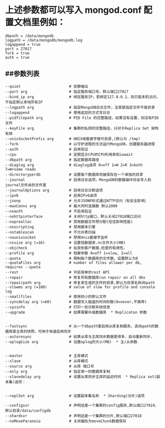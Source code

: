 # 上述参数都可以写入 mongod.conf 配置文档里例如：

    dbpath = /data/mongodb
    logpath = /data/mongodb/mongodb.log
    logappend = true
    port = 27017
    fork = true
    auth = true

##参数列表
--------------------------------------------------------------------------------

    --quiet                      # 安静输出
    --port arg                   # 指定服务端口号，默认端口27017
    --bind_ip arg                # 绑定服务IP，若绑定127.0.0.1，则只能本机访问，不指定默认本地所有IP
    --logpath arg                # 指定MongoDB日志文件，注意是指定文件不是目录
    --logappend                  # 使用追加的方式写日志
    --pidfilepath arg            # PID File 的完整路径，如果没有设置，则没有PID文件
    --keyFile arg                # 集群的私钥的完整路径，只对于Replica Set 架构有效
    --unixSocketPrefix arg       # UNIX域套接字替代目录,(默认为 /tmp)
    --fork                       # 以守护进程的方式运行MongoDB，创建服务器进程
    --auth                       # 启用验证
    --cpu                        # 定期显示CPU的CPU利用率和iowait
    --dbpath arg                 # 指定数据库路径
    --diaglog arg                # diaglog选项 0=off 1=W 2=R 3=both 7=W+some reads
    --directoryperdb             # 设置每个数据库将被保存在一个单独的目录
    --journal                    # 启用日志选项，MongoDB的数据操作将会写入到journal文件夹的文件里
    --journalOptions arg         # 启用日志诊断选项
    --ipv6                       # 启用IPv6选项
    --jsonp                      # 允许JSONP形式通过HTTP访问（有安全影响）
    --maxConns arg               # 最大同时连接数 默认2000
    --noauth                     # 不启用验证
    --nohttpinterface            # 关闭http接口，默认关闭27018端口访问
    --noprealloc                 # 禁用数据文件预分配(往往影响性能)
    --noscripting                # 禁用脚本引擎
    --notablescan                # 不允许表扫描
    --nounixsocket               # 禁用Unix套接字监听
    --nssize arg (=16)           # 设置信数据库.ns文件大小(MB)
    --objcheck                   # 在收到客户数据,检查的有效性，
    --profile arg                # 档案参数 0=off 1=slow, 2=all
    --quota                      # 限制每个数据库的文件数，设置默认为8
    --quotaFiles arg             # number of files allower per db, requires --quota
    --rest                       # 开启简单的rest API
    --repair                     # 修复所有数据库run repair on all dbs
    --repairpath arg             # 修复库生成的文件的目录,默认为目录名称dbpath
    --slowms arg (=100)          # value of slow for profile and console log
    --smallfiles                 # 使用较小的默认文件
    --syncdelay arg (=60)        # 数据写入磁盘的时间秒数(0=never,不推荐)
    --sysinfo                    # 打印一些诊断系统信息
    --upgrade                    # 如果需要升级数据库  * Replicaton 参数


    --fastsync                   # 从一个dbpath里启用从库复制服务，该dbpath的数据库是主库的快照，可用于快速启用同步
    --autoresync                 # 如果从库与主库同步数据差得多，自动重新同步，
    --oplogSize arg              # 设置oplog的大小(MB)  * 主/从参数


    --master                     # 主库模式
    --slave                      # 从库模式
    --source arg                 # 从库 端口号
    --only arg                   # 指定单一的数据库复制
    --slavedelay arg             # 设置从库同步主库的延迟时间  * Replica set(副本集)选项：


    --replSet arg                # 设置副本集名称  * Sharding(分片)选项

    --configsvr                  # 声明这是一个集群的config服务,默认端口27019，默认目录/data/configdb
    --shardsvr                   # 声明这是一个集群的分片,默认端口27018
    --noMoveParanoia             # 关闭偏执为moveChunk数据保存


